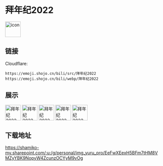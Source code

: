 # 拜年纪2022
<img src="https://emoji.shojo.cn/bili/src/拜年纪2022/icon.png" width="50" height="50" alt="icon">

## 链接
Cloudflare:
```
https://emoji.shojo.cn/bili/src/拜年纪2022
https://emoji.shojo.cn/bili/webp/拜年纪2022
```
## 展示
<img src="https://emoji.shojo.cn/bili/src/拜年纪2022/拜年纪2022-比心.png" width="50" height="50" alt="拜年纪2022-比心">
<img src="https://emoji.shojo.cn/bili/src/拜年纪2022/拜年纪2022-服.png" width="50" height="50" alt="拜年纪2022-服">
<img src="https://emoji.shojo.cn/bili/src/拜年纪2022/拜年纪2022-火了.png" width="50" height="50" alt="拜年纪2022-火了">
<img src="https://emoji.shojo.cn/bili/src/拜年纪2022/拜年纪2022-麻了.png" width="50" height="50" alt="拜年纪2022-麻了">
<img src="https://emoji.shojo.cn/bili/src/拜年纪2022/拜年纪2022-摸鱼.png" width="50" height="50" alt="拜年纪2022-摸鱼">

## 下载地址

https://shamiko-my.sharepoint.com/:u:/g/personal/img_yuru_pro/EeFwXEexH5BFm7tHM8VMZyYBK9NopyW4ZcunzOCYyM9vOg